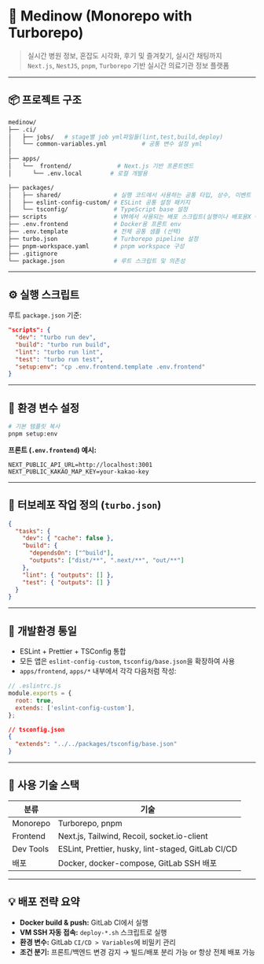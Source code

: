 # 🏥 Medinow (Monorepo with Turborepo)

> 실시간 병원 정보, 혼잡도 시각화, 후기 및 즐겨찾기, 실시간 채팅까지  
> `Next.js`, `NestJS`, `pnpm`, `Turborepo` 기반 실시간 의료기관 정보 플랫폼

---

## 📦 프로젝트 구조

```bash
medinow/
├── .ci/
│   ├── jobs/   # stage별 job yml파일들(lint,test,build,deploy)
│   └── common-variables.yml          # 공통 변수 설정 yml
│
├── apps/
│   └──  frontend/             # Next.js 기반 프론트엔드
│      └── .env.local        # 로컬 개발용

├── packages/
│   ├── shared/               # 실행 코드에서 사용하는 공통 타입, 상수, 이벤트
│   ├── eslint-config-custom/ # ESLint 공통 설정 패키지
│   └── tsconfig/             # TypeScript base 설정
├── scripts                   # VM에서 사용되는 배포 스크립트(실행이나 배포용X 아카이브용)
├── .env.frontend             # Docker용 프론트 env
├── .env.template             # 전체 공통 샘플 (선택)
├── turbo.json                # Turborepo pipeline 설정
├── pnpm-workspace.yaml       # pnpm workspace 구성
├── .gitignore
└── package.json              # 루트 스크립트 및 의존성
```

---

## ⚙️ 실행 스크립트

루트 `package.json` 기준:

```json
"scripts": {
  "dev": "turbo run dev",
  "build": "turbo run build",
  "lint": "turbo run lint",
  "test": "turbo run test",
  "setup:env": "cp .env.frontend.template .env.frontend"
}
```

---

## 🔐 환경 변수 설정

```bash
# 기본 템플릿 복사
pnpm setup:env
```

**프론트 (`.env.frontend`) 예시:**

```env
NEXT_PUBLIC_API_URL=http://localhost:3001
NEXT_PUBLIC_KAKAO_MAP_KEY=your-kakao-key
```

---

## 🧩 터보레포 작업 정의 (`turbo.json`)

```json
{
  "tasks": {
    "dev": { "cache": false },
    "build": {
      "dependsOn": ["^build"],
      "outputs": ["dist/**", ".next/**", "out/**"]
    },
    "lint": { "outputs": [] },
    "test": { "outputs": [] }
  }
}
```

---

## 🧪 개발환경 통일

- ESLint + Prettier + TSConfig 통합
- 모든 앱은 `eslint-config-custom`, `tsconfig/base.json`을 확장하여 사용
- `apps/frontend`, `apps/*` 내부에서 각각 다음처럼 작성:

```js
// .eslintrc.js
module.exports = {
  root: true,
  extends: ['eslint-config-custom'],
};
```

```json
// tsconfig.json
{
  "extends": "../../packages/tsconfig/base.json"
}
```

---

## 🧰 사용 기술 스택

| 분류      | 기술                                                 |
| --------- | ---------------------------------------------------- |
| Monorepo  | Turborepo, pnpm                                      |
| Frontend  | Next.js, Tailwind, Recoil, socket.io-client          |
| Dev Tools | ESLint, Prettier, husky, lint-staged, GitLab CI/CD   |
| 배포      | Docker, docker-compose, GitLab SSH 배포              |

---

## 💡 배포 전략 요약

- **Docker build & push:** GitLab CI에서 실행
- **VM SSH 자동 접속:** `deploy-*.sh` 스크립트로 실행
- **환경 변수:** GitLab `CI/CD > Variables`에 비밀키 관리
- **조건 분기:** 프론트/백엔드 변경 감지 → 빌드/배포 분리 가능 or 항상 전체 배포 가능
